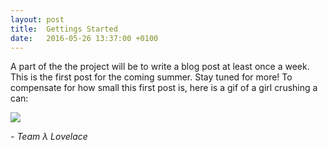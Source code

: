 ```yaml
---
layout: post
title:  Gettings Started
date:   2016-05-26 13:37:00 +0100
---
```


A part of the the project will be to write a blog post at least once a week. This is the first post for the coming summer. Stay tuned for more! To compensate for how small this first post is, here is a gif of a girl crushing a can:

![]({{site.baseurl}}/images/can_crush.gif)  


\- *Team λ Lovelace*